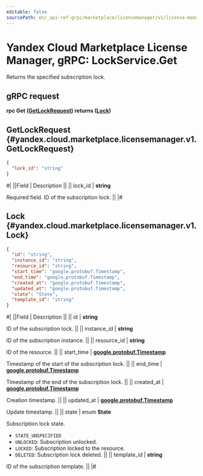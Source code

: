 ```yaml
---
editable: false
sourcePath: en/_api-ref-grpc/marketplace/licensemanager/v1/license-manager/api-ref/grpc/Lock/get.md
---
```


# Yandex Cloud Marketplace License Manager, gRPC: LockService.Get

Returns the specified subscription lock.

## gRPC request

**rpc Get ([GetLockRequest](#yandex.cloud.marketplace.licensemanager.v1.GetLockRequest)) returns ([Lock](#yandex.cloud.marketplace.licensemanager.v1.Lock))**

## GetLockRequest {#yandex.cloud.marketplace.licensemanager.v1.GetLockRequest}

```json
{
  "lock_id": "string"
}
```

#|
||Field | Description ||
|| lock_id | **string**

Required field. ID of the subscription lock. ||
|#

## Lock {#yandex.cloud.marketplace.licensemanager.v1.Lock}

```json
{
  "id": "string",
  "instance_id": "string",
  "resource_id": "string",
  "start_time": "google.protobuf.Timestamp",
  "end_time": "google.protobuf.Timestamp",
  "created_at": "google.protobuf.Timestamp",
  "updated_at": "google.protobuf.Timestamp",
  "state": "State",
  "template_id": "string"
}
```

#|
||Field | Description ||
|| id | **string**

ID of the subscription lock. ||
|| instance_id | **string**

ID of the subscription instance. ||
|| resource_id | **string**

ID of the resource. ||
|| start_time | **[google.protobuf.Timestamp](https://developers.google.com/protocol-buffers/docs/reference/google.protobuf#timestamp)**

Timestamp of the start of the subscription lock. ||
|| end_time | **[google.protobuf.Timestamp](https://developers.google.com/protocol-buffers/docs/reference/google.protobuf#timestamp)**

Timestamp of the end of the subscription lock. ||
|| created_at | **[google.protobuf.Timestamp](https://developers.google.com/protocol-buffers/docs/reference/google.protobuf#timestamp)**

Creation timestamp. ||
|| updated_at | **[google.protobuf.Timestamp](https://developers.google.com/protocol-buffers/docs/reference/google.protobuf#timestamp)**

Update timestamp. ||
|| state | enum **State**

Subscription lock state.

- `STATE_UNSPECIFIED`
- `UNLOCKED`: Subscription unlocked.
- `LOCKED`: Subscription locked to the resource.
- `DELETED`: Subscription lock deleted. ||
|| template_id | **string**

ID of the subscription template. ||
|#